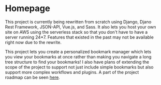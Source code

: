 # Homepage

This project is currently being rewritten from scratch using Django, Djano Rest Framework, JSON-API, Vue.js, and Sass. It also lets you host your own site on AWS using the serverless stack so that you don't have to have a server running 24*7. Features that existed in the past may not be available right now due to the rewrite.

This project lets you create a personalized bookmark manager which lets you view your bookmarks at once rather than making you navigate a long tree structure to find your bookmarks! I also have plans of extending the scope of the project to support not just include simple bookmarks but also support more complex workflows and plugins. A part of the project roadmap can be seen [here](https://trello.com/b/QZwt27fR/bookmark-manager).
